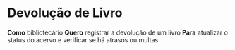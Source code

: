 #  Devolução de Livro

**Como** bibliotecário
**Quero** registrar a devolução de um livro
**Para** atualizar o status do acervo e verificar se há atrasos ou multas.